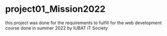 # project01_Mission2022
this project was done for the requirements to fulfill for the web development course done in summer 2022 by IUBAT iT Society
